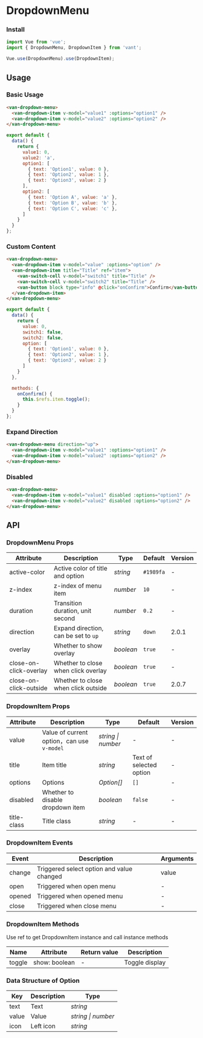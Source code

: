 # DropdownMenu

### Install

``` javascript
import Vue from 'vue';
import { DropdownMenu, DropdownItem } from 'vant';

Vue.use(DropdownMenu).use(DropdownItem);
```

## Usage

### Basic Usage

```html
<van-dropdown-menu>
  <van-dropdown-item v-model="value1" :options="option1" />
  <van-dropdown-item v-model="value2" :options="option2" />
</van-dropdown-menu>
```

```js
export default {
  data() {
    return {
      value1: 0,
      value2: 'a',
      option1: [
        { text: 'Option1', value: 0 },
        { text: 'Option2', value: 1 },
        { text: 'Option3', value: 2 }
      ],
      option2: [
        { text: 'Option A', value: 'a' },
        { text: 'Option B', value: 'b' },
        { text: 'Option C', value: 'c' },
      ]
    }
  }
};
```

### Custom Content

```html
<van-dropdown-menu>
  <van-dropdown-item v-model="value" :options="option" />
  <van-dropdown-item title="Title" ref="item">
    <van-switch-cell v-model="switch1" title="Title" />
    <van-switch-cell v-model="switch2" title="Title" />
    <van-button block type="info" @click="onConfirm">Confirm</van-button>
  </van-dropdown-item>
</van-dropdown-menu>
```

```js
export default {
  data() {
    return {
      value: 0,
      switch1: false,
      switch2: false,
      option: [
        { text: 'Option1', value: 0 },
        { text: 'Option2', value: 1 },
        { text: 'Option3', value: 2 }
      ]
    }
  },

  methods: {
    onConfirm() {
      this.$refs.item.toggle();
    }
  }
};
```

### Expand Direction

```html
<van-dropdown-menu direction="up">
  <van-dropdown-item v-model="value1" :options="option1" />
  <van-dropdown-item v-model="value2" :options="option2" />
</van-dropdown-menu>
```

### Disabled

```html
<van-dropdown-menu>
  <van-dropdown-item v-model="value1" disabled :options="option1" />
  <van-dropdown-item v-model="value2" disabled :options="option2" />
</van-dropdown-menu>
```

## API

### DropdownMenu Props

| Attribute | Description | Type | Default | Version |
|------|------|------|------|------|
| active-color | Active color of title and option | *string* | `#1989fa` | - |
| z-index | z-index of menu item | *number* | `10` | - |
| duration | Transition duration, unit second | *number* | `0.2` | - |
| direction | Expand direction, can be set to `up` | *string* | `down` | 2.0.1 |
| overlay | Whether to show overlay | *boolean* | `true` | - |
| close-on-click-overlay | Whether to close when click overlay | *boolean* | `true` | - |
| close-on-click-outside | Whether to close when click outside | *boolean* | `true` | 2.0.7 |

### DropdownItem Props

| Attribute | Description | Type | Default | Version |
|------|------|------|------|------|
| value | Value of current option，can use `v-model` | *string \| number* | - | - |
| title | Item title | *string* | Text of selected option | - |
| options | Options | *Option[]* | `[]` | - |
| disabled | Whether to disable dropdown item | *boolean* | `false` | - |
| title-class | Title class | *string* | - | - |

### DropdownItem Events

| Event | Description | Arguments |
|------|------|------|
| change | Triggered select option and value changed | value |
| open | Triggered when open menu | - |
| opened | Triggered when opened menu | - |
| close | Triggered when close menu | - |

### DropdownItem Methods

Use ref to get DropdownItem instance and call instance methods

| Name | Attribute | Return value | Description |
|------|------|------|------|
| toggle | show: boolean | - | Toggle display |

### Data Structure of Option

| Key | Description | Type |
|------|------|------|
| text | Text | *string* |
| value | Value | *string \| number* |
| icon | Left icon | *string* |
